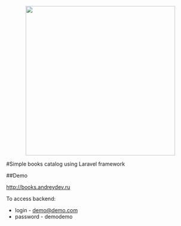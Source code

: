 <p align="center"><a href="https://laravel.com" target="_blank"><img src="https://raw.githubusercontent.com/laravel/art/master/logo-lockup/5%20SVG/2%20CMYK/1%20Full%20Color/laravel-logolockup-cmyk-red.svg" width="400"></a></p>

#Simple books catalog using Laravel framework

##Demo

http://books.andreydev.ru

To access backend:

- login - demo@demo.com
- password - demodemo
